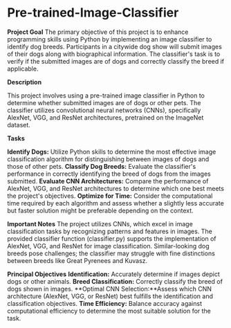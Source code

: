 # Pre-trained-Image-Classifier

**Project Goal**
The primary objective of this project is to enhance programming skills using Python by implementing an image classifier to identify dog breeds. Participants in a citywide dog show will submit images of their dogs along with biographical information. The classifier's task is to verify if the submitted images are of dogs and correctly classify the breed if applicable.

**Description**

This project involves using a pre-trained image classifier in Python to determine whether submitted images are of dogs or other pets. The classifier utilizes convolutional neural networks (CNNs), specifically AlexNet, VGG, and ResNet architectures, pretrained on the ImageNet dataset.

**Tasks**

**Identify Dogs:** Utilize Python skills to determine the most effective image classification algorithm for distinguishing between images of dogs and those of other pets.
**Classify Dog Breeds:** Evaluate the classifier's performance in correctly identifying the breed of dogs from the images submitted.
**Evaluate CNN Architectures:** Compare the performance of AlexNet, VGG, and ResNet architectures to determine which one best meets the project's objectives.
**Optimize for Time:** Consider the computational time required by each algorithm and assess whether a slightly less accurate but faster solution might be preferable depending on the context.

**Important Notes**
The project utilizes CNNs, which excel in image classification tasks by recognizing patterns and features in images.
The provided classifier function (classifier.py) supports the implementation of AlexNet, VGG, and ResNet for image classification.
Similar-looking dog breeds pose challenges; the classifier may struggle with fine distinctions between breeds like Great Pyrenees and Kuvasz.

**Principal Objectives**
**Identification:** Accurately determine if images depict dogs or other animals.
**Breed Classification:** Correctly classify the breed of dogs shown in images.
**Optimal CNN Selection:**Assess which CNN architecture (AlexNet, VGG, or ResNet) best fulfills the identification and classification objectives.
**Time Efficiency:** Balance accuracy against computational efficiency to determine the most suitable solution for the task.
